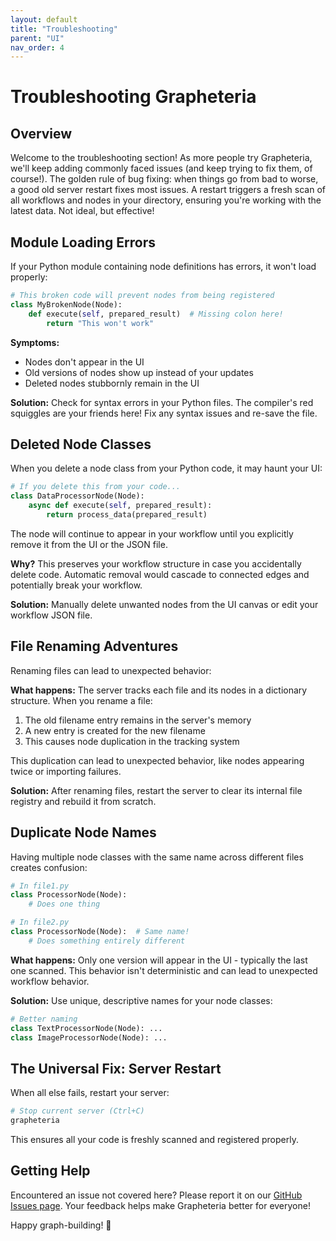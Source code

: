 ```yaml
---
layout: default
title: "Troubleshooting"
parent: "UI"
nav_order: 4
---
```


# Troubleshooting Grapheteria

## Overview

Welcome to the troubleshooting section! As more people try Grapheteria, we'll keep adding commonly faced issues (and keep trying to fix them, of course!). The golden rule of bug fixing: when things go from bad to worse, a good old server restart fixes most issues. A restart triggers a fresh scan of all workflows and nodes in your directory, ensuring you're working with the latest data. Not ideal, but effective!

## Module Loading Errors

If your Python module containing node definitions has errors, it won't load properly:

```python
# This broken code will prevent nodes from being registered
class MyBrokenNode(Node):
    def execute(self, prepared_result)  # Missing colon here!
        return "This won't work"
```

**Symptoms:**
- Nodes don't appear in the UI
- Old versions of nodes show up instead of your updates
- Deleted nodes stubbornly remain in the UI

**Solution:** Check for syntax errors in your Python files. The compiler's red squiggles are your friends here! Fix any syntax issues and re-save the file.

## Deleted Node Classes

When you delete a node class from your Python code, it may haunt your UI:

```python
# If you delete this from your code...
class DataProcessorNode(Node):
    async def execute(self, prepared_result):
        return process_data(prepared_result)
```

The node will continue to appear in your workflow until you explicitly remove it from the UI or the JSON file.

**Why?** This preserves your workflow structure in case you accidentally delete code. Automatic removal would cascade to connected edges and potentially break your workflow.

**Solution:** Manually delete unwanted nodes from the UI canvas or edit your workflow JSON file.

## File Renaming Adventures

Renaming files can lead to unexpected behavior:

**What happens:** The server tracks each file and its nodes in a dictionary structure. When you rename a file:
1. The old filename entry remains in the server's memory
2. A new entry is created for the new filename 
3. This causes node duplication in the tracking system

This duplication can lead to unexpected behavior, like nodes appearing twice or importing failures.

**Solution:** After renaming files, restart the server to clear its internal file registry and rebuild it from scratch.

## Duplicate Node Names

Having multiple node classes with the same name across different files creates confusion:

```python
# In file1.py
class ProcessorNode(Node):
    # Does one thing

# In file2.py
class ProcessorNode(Node):  # Same name!
    # Does something entirely different
```

**What happens:** Only one version will appear in the UI - typically the last one scanned. This behavior isn't deterministic and can lead to unexpected workflow behavior.

**Solution:** Use unique, descriptive names for your node classes:

```python
# Better naming
class TextProcessorNode(Node): ...
class ImageProcessorNode(Node): ...
```

## The Universal Fix: Server Restart

When all else fails, restart your server:

```bash
# Stop current server (Ctrl+C)
grapheteria
```

This ensures all your code is freshly scanned and registered properly.

## Getting Help

Encountered an issue not covered here? Please report it on our [GitHub Issues page](https://github.com/grapheteria/grapheteria/issues). Your feedback helps make Grapheteria better for everyone!

Happy graph-building! 🚀
